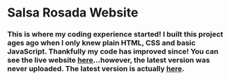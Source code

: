 # Salsa Rosada Website
### This is where my coding experience started! I built this project ages ago when I only knew plain HTML, CSS and basic JavaScript. Thankfully my code has improved since! You can see the live website [here](http://www.salsa-rosada.co.uk/)...however, the latest version was never uploaded. The latest version is actually [here](https://giuliagworld.github.io/salsa-rosada/).
